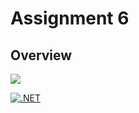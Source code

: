 ﻿
# Assignment 6

## Overview

![](../../workflows/.NET/badge.svg)

[![.NET](https://github.com/Ashrom0/EWU-CSCD379-2021-Spring/actions/workflows/dotnet.yml/badge.svg)](https://github.com/Ashrom0/EWU-CSCD379-2021-Spring/actions/workflows/dotnet.yml)
